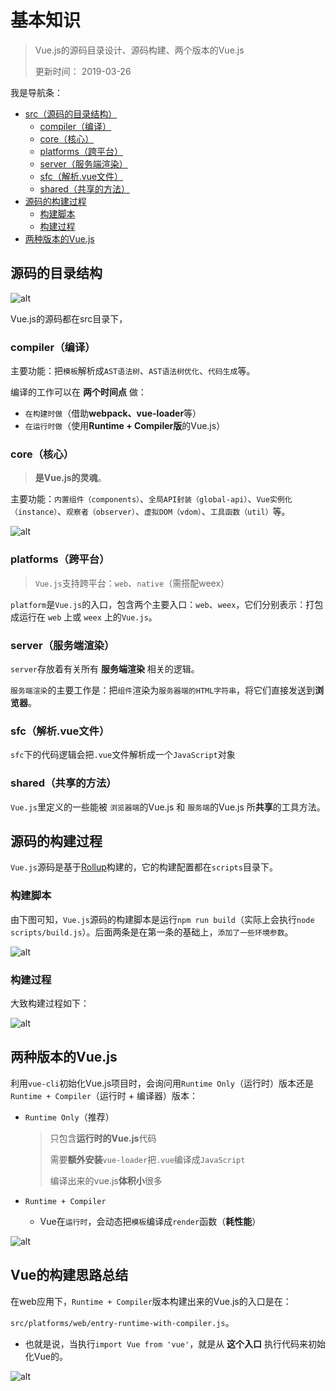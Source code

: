 # 基本知识
> Vue.js的源码目录设计、源码构建、两个版本的Vue.js
> 
> 更新时间： 2019-03-26

我是导航条：
 - [src（源码的目录结构）](#源码的目录结构)
      - [compiler（编译）](#compiler（编译）)
      - [core（核心）](#core（核心）)
      - [platforms（跨平台）](#platforms（跨平台）)
      - [server（服务端渲染）](#server（服务端渲染）)
      - [sfc（解析.vue文件）](#sfc（解析.vue文件）)
      - [shared（共享的方法）](#shared（共享的方法）)
 - [源码的构建过程](#源码的构建过程)
      - [构建脚本](#构建脚本)
      - [构建过程](#构建过程)
 - [两种版本的Vue.js](#两种版本的Vue.js)

## 源码的目录结构
![alt](./img/Build-2.png)

Vue.js的源码都在src目录下，
### compiler（编译）
主要功能：把`模板`解析成`AST语法树`、`AST语法树优化`、`代码生成`等。

编译的工作可以在 **两个时间点** 做：
 - `在构建时做`（借助**webpack、vue-loader**等）
 - `在运行时做`（使用**Runtime + Compiler版**的Vue.js）

### core（核心）
> **是Vue.js的灵魂**。

主要功能：`内置组件（components）`、`全局API封装（global-api）`、`Vue实例化（instance）`、`观察者（observer）`、`虚拟DOM（vdom）`、`工具函数（util）`等。

![alt](./img/Build-5.png)


### platforms（跨平台）
> `Vue.js`支持跨平台：`web`、`native`（需搭配weex）

`platform`是`Vue.js`的入口，包含两个主要入口：`web`、`weex`，它们分别表示：打包成运行在 `web` 上或 `weex` 上的`Vue.js`。

### server（服务端渲染）
`server`存放着有关所有 **服务端渲染** 相关的逻辑。

`服务端渲染`的主要工作是：把`组件`渲染为`服务器端的HTML字符串`，将它们直接发送到**浏览器**。

### sfc（解析.vue文件）
`sfc`下的代码逻辑会把`.vue`文件解析成一个`JavaScript`对象

### shared（共享的方法）
`Vue.js`里定义的一些能被 `浏览器端`的Vue.js 和 `服务端`的Vue.js 所**共享**的工具方法。


## 源码的构建过程
`Vue.js`源码是基于[Rollup](./../../Tool/Rollup.md)构建的，它的构建配置都在`scripts`目录下。

### 构建脚本
由下图可知，`Vue.js`源码的构建脚本是运行`npm run build`（实际上会执行`node scripts/build.js`）。后面两条是在第一条的基础上，`添加了一些环境参数`。

![alt](./img/Build-3.png)

### 构建过程
大致构建过程如下：

![alt](./img/Build-4.png)

## 两种版本的Vue.js
利用`vue-cli`初始化Vue.js项目时，会询问用`Runtime Only`（运行时）版本还是`Runtime + Compiler`（运行时 + 编译器）版本：
 - `Runtime Only`（推荐）

    >只包含**运行时的Vue.js**代码
    >
    >需要**额外安装**`vue-loader`把`.vue`编译成`JavaScript`
    >
    >编译出来的vue.js**体积小**很多

 - `Runtime + Compiler`
    - Vue在`运行时`，会动态把`模板`编译成`render`函数（**耗性能**）

![alt](./img/Build-1.png)

## Vue的构建思路总结
在web应用下，`Runtime + Compiler`版本构建出来的Vue.js的入口是在：

`src/platforms/web/entry-runtime-with-compiler.js`。
 - 也就是说，当执行`import Vue from 'vue'`，就是从 **这个入口** 执行代码来初始化Vue的。

![alt](./img/Build-6.jpg)


